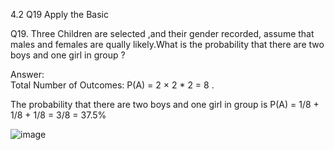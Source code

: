 4.2 Q19 Apply the Basic

Q19. Three Children are selected ,and their gender recorded, assume that males and females are qually likely.What is the probability that there are two boys and one girl in group ?

Answer:  
Total Number of Outcomes: P(A) = 2 × 2 * 2 = 8  .

The probability that there are two boys and one girl in group  is P(A) = 1/8 + 1/8 + 1/8 = 3/8 = 37.5%

![image](https://github.com/user-attachments/assets/e7375a49-5199-4ad9-854f-39289837dc31)




